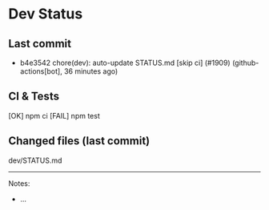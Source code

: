 # Dev Status

## Last commit
- b4e3542 chore(dev): auto-update STATUS.md [skip ci] (#1909) (github-actions[bot], 36 minutes ago)
## CI & Tests
[OK] npm ci
[FAIL] npm test

## Changed files (last commit)
dev/STATUS.md

---
Notes:
- ...
